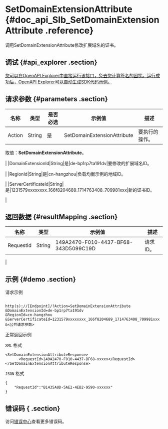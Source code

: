 # SetDomainExtensionAttribute {#doc_api_Slb_SetDomainExtensionAttribute .reference}

调用SetDomainExtensionAttribute修改扩展域名的证书。

## 调试 {#api_explorer .section}

[您可以在OpenAPI Explorer中直接运行该接口，免去您计算签名的困扰。运行成功后，OpenAPI Explorer可以自动生成SDK代码示例。](https://api.aliyun.com/#product=Slb&api=SetDomainExtensionAttribute&type=RPC&version=2014-05-15)

## 请求参数 {#parameters .section}

|名称|类型|是否必选|示例值|描述|
|--|--|----|---|--|
|Action|String|是|SetDomainExtensionAttribute|要执行的操作。

 取值：**SetDomainExtensionAttribute**。

 |
|DomainExtensionId|String|是|de-bp1rp7ta191dv|要修改的扩展域名ID。

 |
|RegionId|String|是|cn-hangzhou|负载均衡示例的地域ID。

 |
|ServerCertificateId|String|是|1231579xxxxxxxx\_166f8204689\_1714763408\_709981xxx|新的证书ID。

 |

## 返回数据 {#resultMapping .section}

|名称|类型|示例值|描述|
|--|--|---|--|
|RequestId|String|149A2470-F010-4437-BF68-343D5099C19D|请求ID。

 |

## 示例 {#demo .section}

请求示例

``` {#request_demo}

http(s)://[Endpoint]/?Action=SetDomainExtensionAttribute
&DomainExtensionId=de-bp1rp7ta191dv
&RegionId=cn-hangzhou
&ServerCertificateId=1231579xxxxxxxx_166f8204689_1714763408_709981xxx
&<公共请求参数>

```

正常返回示例

`XML` 格式

``` {#xml_return_success_demo}
<SetDomainExtensionAttributeResponse>
	  <RequestId>149A2470-F010-4437-BF68-xxxxx</RequestId>
</SetDomainExtensionAttributeResponse>
```

`JSON` 格式

``` {#json_return_success_demo}
{
	"RequestId":"B1435A8D-5AE2-4EB2-9590-xxxxxx"
}
```

## 错误码 { .section}

访问[错误中心](https://error-center.alibabacloud.com/status/product/Slb)查看更多错误码。

